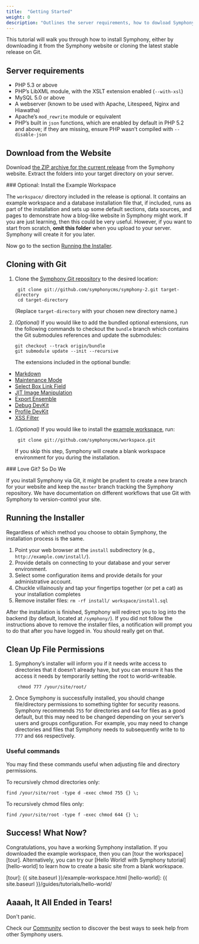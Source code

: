 ```yaml
---
title:  "Getting Started"
weight: 0
description: "Outlines the server requirements, how to dowload Symphony, and how to install it."
---
```


This tutorial will walk you through how to install Symphony, either by downloading it from the Symphony website or cloning the latest stable release on Git.

## Server requirements

- PHP 5.3 or above
- PHP’s LibXML module, with the XSLT extension enabled (`--with-xsl`)
- MySQL 5.0 or above
- A webserver (known to be used with Apache, Litespeed, Nginx and Hiawatha)
- Apache’s `mod_rewrite` module or equivalent
- PHP’s built in `json` functions, which are enabled by default in PHP 5.2 and above; if they are missing, ensure PHP wasn’t compiled with `--disable-json`

## Download from the Website

Download [the ZIP archive for the current release][website] from the Symphony website. Extract the folders into your target directory on your server.
<aside class="content-annotation note">
### Optional: Install the Example Workspace

The `workspace/` directory included in the release is optional. It contains an example workspace and a database installation file that, if included, runs as part of the installation and sets up some default sections, data sources, and pages to demonstrate how a blog-like website in Symphony might work. If you are just learning, then this could be very useful. However, if you want to start from scratch, **omit this folder** when you upload to your server. Symphony will create it for you later.</p>
</aside>

Now go to the section <a href="#run-the-installer">Running the Installer</a>.

[website]: http://getsymphony.com/download/

## Cloning with Git

1. Clone the [Symphony Git repository](https://github.com/symphonycms/symphony-2/) to the desired location:

        git clone git://github.com/symphonycms/symphony-2.git target-directory
        cd target-directory

    (Replace `target-directory` with your chosen new directory name.)

1.  _(Optional)_ If you would like to add the bundled optional extensions, run the following commands to checkout the `bundle` branch which contains the Git submodules references and update the submodules:

        git checkout --track origin/bundle
        git submodule update --init --recursive

    The extensions included in the optional bundle:

  - [Markdown](https://github.com/symphonycms/markdown)
  - [Maintenance Mode](https://github.com/symphonycms/maintenance_mode)
  - [Select Box Link Field](https://github.com/symphonycms/selectbox_link_field)
  - [JIT Image Manipulation](https://github.com/symphonycms/jit_image_manipulation)
  - [Export Ensemble](https://github.com/symphonycms/export_ensemble)
  - [Debug DevKit](https://github.com/symphonycms/debugdevkit)
  - [Profile DevKit](https://github.com/symphonycms/profiledevkit)
  - [XSS Filter](https://github.com/symphonycms/xssfilter)

1. _(Optional)_ If you would like to install the [example workspace](https://github.com/symphonycms/workspace), run:

        git clone git://github.com/symphonycms/workspace.git

    If you skip this step, Symphony will create a blank workspace environment for you during the installation.

<aside class="content-annotation note">
### Love Git? So Do We

If you install Symphony via Git, it might be prudent to create a new branch for your website and keep the `master` branch tracking the Symphony repository. We have documentation on different workflows that use Git with Symphony to version-control your site.
</aside>

<h2 id="run-the-installer">Running the Installer</h2>

Regardless of which method you choose to obtain Symphony, the installation process is the same.

1. Point your web browser at the `install` subdirectory (e.g., `http://example.com/install/`).
1. Provide details on connecting to your database and your server environment.
1. Select some configuration items and provide details for your administrative account.
1. Chuckle villainously and tap your fingertips together (or pet a cat) as your installation completes
1. Remove installer files:  `rm -rf install/ workspace/install.sql`

After the installation is finished, Symphony will redirect you to log into the backend (by default, located at `/symphony/`). If you did not follow the instructions above to remove the installer files, a notification will prompt you to do that after you have logged in. You should really get on that.

## Clean Up File Permissions

1. Symphony’s installer will inform you if it needs write access to directories that it doesn’t already have, but you can ensure it has the access it needs by temporarily setting the root to world-writeable.

        chmod 777 /your/site/root/

1. Once Symphony is successfully installed, you should change file/directory permissions to something tighter for security reasons. Symphony recommends `755` for directories and `644` for files as a good default, but this may need to be changed depending on your server’s users and groups configuration. For example, you may need to change directories and files that Symphony needs to subsequently write to to `777` and `666` respectively.

### Useful commands

You may find these commands useful when adjusting file and directory permissions.

To recursively chmod directories only:

    find /your/site/root -type d -exec chmod 755 {} \;

To recursively chmod files only:

    find /your/site/root -type f -exec chmod 644 {} \;

## Success! What Now?

Congratulations, you have a working Symphony installation. If you downloaded the example workspace, then you can [tour the workspace][tour]. Alternatively, you can try our [Hello World! with Symphony tutorial][hello-world] to learn how to create a basic site from a blank workspace.

[tour]: {{ site.baseurl }}/example-workspace.html
[hello-world]: {{ site.baseurl }}/guides/tutorials/hello-world/

## Aaaah, It All Ended in Tears!

Don't panic.

Check our [Community]() section to discover the best ways to seek help from other Symphony users.
